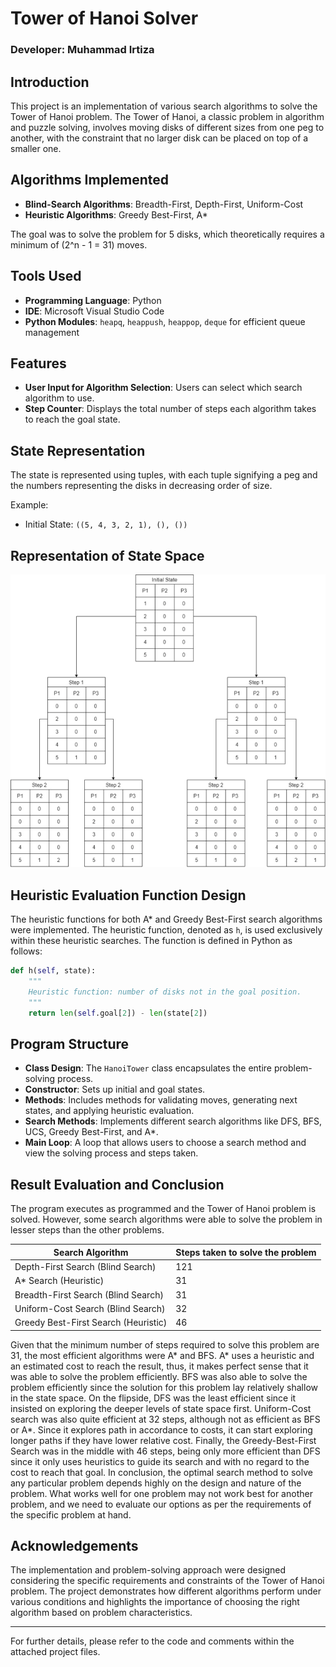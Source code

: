 # Tower of Hanoi Solver
### Developer: Muhammad Irtiza

## Introduction
This project is an implementation of various search algorithms to solve the Tower of Hanoi problem. The Tower of Hanoi, a classic problem in algorithm and puzzle solving, involves moving disks of different sizes from one peg to another, with the constraint that no larger disk can be placed on top of a smaller one.

## Algorithms Implemented
- **Blind-Search Algorithms**: Breadth-First, Depth-First, Uniform-Cost
- **Heuristic Algorithms**: Greedy Best-First, A*

The goal was to solve the problem for 5 disks, which theoretically requires a minimum of \(2^n - 1 = 31\) moves.

## Tools Used
- **Programming Language**: Python
- **IDE**: Microsoft Visual Studio Code
- **Python Modules**: `heapq`, `heappush`, `heappop`, `deque` for efficient queue management

## Features
- **User Input for Algorithm Selection**: Users can select which search algorithm to use.
- **Step Counter**: Displays the total number of steps each algorithm takes to reach the goal state.

## State Representation
The state is represented using tuples, with each tuple signifying a peg and the numbers representing the disks in decreasing order of size.

Example:
- Initial State: `((5, 4, 3, 2, 1), (), ())`

## Representation of State Space
![State Space Diagram](state-space.png)

## Heuristic Evaluation Function Design

The heuristic functions for both A* and Greedy Best-First search algorithms were implemented. The heuristic function, denoted as `h`, is used exclusively within these heuristic searches. The function is defined in Python as follows:

```python
def h(self, state):
    """
    Heuristic function: number of disks not in the goal position.
    """
    return len(self.goal[2]) - len(state[2])
```

## Program Structure
- **Class Design**: The `HanoiTower` class encapsulates the entire problem-solving process.
- **Constructor**: Sets up initial and goal states.
- **Methods**: Includes methods for validating moves, generating next states, and applying heuristic evaluation.
- **Search Methods**: Implements different search algorithms like DFS, BFS, UCS, Greedy Best-First, and A*.
- **Main Loop**: A loop that allows users to choose a search method and view the solving process and steps taken.

## Result Evaluation and Conclusion
The program executes as programmed and the Tower of Hanoi problem is solved. However, some search algorithms were able to solve the problem in lesser steps than the other problems. 

| Search Algorithm               | Steps taken to solve the problem |
|--------------------------------|----------------------------------|
| Depth-First Search (Blind Search) | 121                              |
| A* Search (Heuristic)          | 31                               |
| Breadth-First Search (Blind Search) | 31                               |
| Uniform-Cost Search (Blind Search) | 32                               |
| Greedy Best-First Search (Heuristic) | 46                               |

Given that the minimum number of steps required to solve this problem are 31, the most efficient algorithms were A* and BFS. A* uses a heuristic and an estimated cost to reach the result, thus, it makes perfect sense that it was able to solve the problem efficiently. BFS was also able to solve the problem efficiently since the solution for this problem lay relatively shallow in the state space. On the flipside, DFS was the least efficient since it insisted on exploring the deeper levels of state space first.
Uniform-Cost search was also quite efficient at 32 steps, although not as efficient as BFS or A*. Since it explores path in accordance to costs, it can start exploring longer paths if they have lower relative cost. Finally, the Greedy-Best-First Search was in the middle with 46 steps, being only more efficient than DFS since it only uses heuristics to guide its search and with no regard to the cost to reach that goal.
In conclusion, the optimal search method to solve any particular problem depends highly on the design and nature of the problem. What works well for one problem may not work best for another problem, and we need to evaluate our options as per the requirements of the specific problem at hand.


## Acknowledgements
The implementation and problem-solving approach were designed considering the specific requirements and constraints of the Tower of Hanoi problem. The project demonstrates how different algorithms perform under various conditions and highlights the importance of choosing the right algorithm based on problem characteristics.

---

For further details, please refer to the code and comments within the attached project files.
